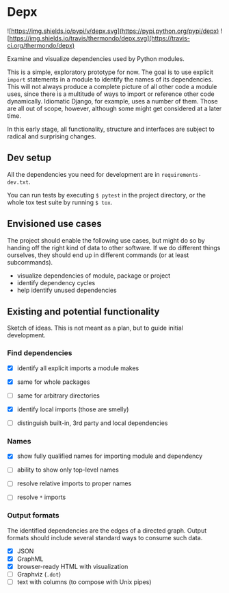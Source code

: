 # Depx

![https://img.shields.io/pypi/v/depx.svg](https://pypi.python.org/pypi/depx)
![https://img.shields.io/travis/thermondo/depx.svg](https://travis-ci.org/thermondo/depx)


Examine and visualize dependencies used by Python modules.

This is a simple, exploratory prototype for now. The goal is to use explicit
`import` statements in a module to identify the names of its dependencies. This
will not always produce a complete picture of all other code a module uses,
since there is a multitude of ways to import or reference other code
dynamically. Idiomatic Django, for example, uses a number of them. Those are
all out of scope, however, although some might get considered at a later time.

In this early stage, all functionality, structure and interfaces are subject to
radical and surprising changes.


## Dev setup

All the dependencies you need for development are in `requirements-dev.txt`.

You can run tests by executing `$ pytest` in the project directory, or the
whole tox test suite by running `$ tox`.


## Envisioned use cases

The project should enable the following use cases, but might do so by handing
off the right kind of data to other software. If we do different things
ourselves, they should end up in different commands (or at least subcommands).

* visualize dependencies of module, package or project
* identify dependency cycles
* help identify unused dependencies


## Existing and potential functionality

Sketch of ideas. This is not meant as a plan, but to guide initial development.

### Find dependencies

- [x] identify all explicit imports a module makes
- [x] same for whole packages
- [ ] same for arbitrary directories
- [x] identify local imports (those are smelly)
- [ ] distinguish built-in, 3rd party and local dependencies


### Names

- [x] show fully qualified names for importing module and dependency
- [ ] ability to show only top-level names
- [ ] resolve relative imports to proper names
- [ ] resolve `*` imports


### Output formats

The identified dependencies are the edges of a directed graph. Output formats
should include several standard ways to consume such data.

- [x] JSON
- [x] GraphML
- [x] browser-ready HTML with visualization
- [ ] Graphviz (`.dot`)
- [ ] text with columns (to compose with Unix pipes)
